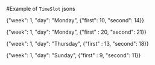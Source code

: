 #Example of `TimeSlot` jsons

{"week": 1, "day": "Monday", {"first": 10, "second": 14}}

{"week": 1, "day": "Monday", {"first" : 20, "second": 21}}

{"week": 1, "day": "Thursday", {"first" : 13, "second": 18}}

{"week": 1, "day": "Sunday", {"first" : 9, "second": 11}}